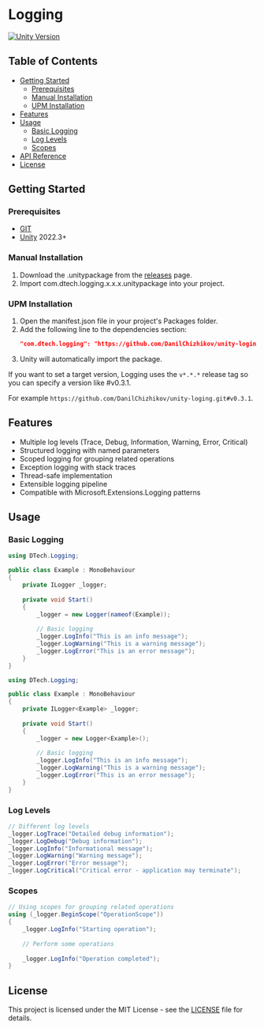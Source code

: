 # Logging
[![Unity Version](https://img.shields.io/badge/unity-2022.3+-000.svg)](https://unity3d.com/get-unity/download/archive)

## Table of Contents
- [Getting Started](#getting-started)
    - [Prerequisites](#prerequisites)
    - [Manual Installation](#manual-installation)
    - [UPM Installation](#upm-installation)
- [Features](#features)
- [Usage](#usage)
    - [Basic Logging](#basic-logging)
    - [Log Levels](#log-levels)
    - [Scopes](#scopes)
- [API Reference](#api-reference)
- [License](#license)

## Getting Started

### Prerequisites
- [GIT](https://git-scm.com/downloads)
- [Unity](https://unity.com/releases/editor/archive) 2022.3+

### Manual Installation
1. Download the .unitypackage from the [releases](https://github.com/DanilChizhikov/unity-loging/releases/) page.
2. Import com.dtech.logging.x.x.x.unitypackage into your project.

### UPM Installation
1. Open the manifest.json file in your project's Packages folder.
2. Add the following line to the dependencies section:
    ```json
    "com.dtech.logging": "https://github.com/DanilChizhikov/unity-loging.git",
    ```
3. Unity will automatically import the package.

If you want to set a target version, Logging uses the `v*.*.*` release tag so you can specify a version like #v0.3.1.

For example `https://github.com/DanilChizhikov/unity-loging.git#v0.3.1`.

## Features
- Multiple log levels (Trace, Debug, Information, Warning, Error, Critical)
- Structured logging with named parameters
- Scoped logging for grouping related operations
- Exception logging with stack traces
- Thread-safe implementation
- Extensible logging pipeline
- Compatible with Microsoft.Extensions.Logging patterns

## Usage

### Basic Logging
```csharp
using DTech.Logging;

public class Example : MonoBehaviour
{
    private ILogger _logger;
    
    private void Start()
    {
        _logger = new Logger(nameof(Example));
        
        // Basic logging
        _logger.LogInfo("This is an info message");
        _logger.LogWarning("This is a warning message");
        _logger.LogError("This is an error message");
    }
}
```

```csharp
using DTech.Logging;

public class Example : MonoBehaviour
{
    private ILogger<Example> _logger;
    
    private void Start()
    {
        _logger = new Logger<Example>();
        
        // Basic logging
        _logger.LogInfo("This is an info message");
        _logger.LogWarning("This is a warning message");
        _logger.LogError("This is an error message");
    }
}
```

### Log Levels
```csharp
// Different log levels
_logger.LogTrace("Detailed debug information");
_logger.LogDebug("Debug information");
_logger.LogInfo("Informational message");
_logger.LogWarning("Warning message");
_logger.LogError("Error message");
_logger.LogCritical("Critical error - application may terminate");
```

### Scopes
```csharp
// Using scopes for grouping related operations
using (_logger.BeginScope("OperationScope"))
{
    _logger.LogInfo("Starting operation");
    
    // Perform some operations
    
    _logger.LogInfo("Operation completed");
}
```

## License
This project is licensed under the MIT License - see the [LICENSE](LICENSE) file for details.
